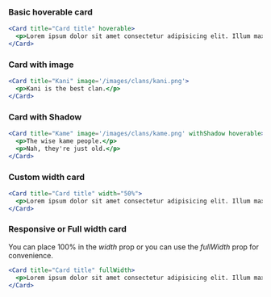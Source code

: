 ### Basic hoverable card

```jsx
<Card title="Card title" hoverable>
  <p>Lorem ipsum dolor sit amet consectetur adipisicing elit. Illum maxime dolor fugit magni, deleniti reprehenderit sunt temporibus quis quia recusandae. Aut at, minima enim ea fugit unde repellendus numquam. </p>
</Card>
```

### Card with image

```jsx
<Card title="Kani" image='/images/clans/kani.png'>
  <p>Kani is the best clan.</p>
</Card>
```

### Card with Shadow
```jsx
<Card title="Kame" image='/images/clans/kame.png' withShadow hoverable>
  <p>The wise kame people.</p>
  <p>Nah, they're just old.</p>
</Card>
```

### Custom width card

```jsx
<Card title="Card title" width="50%">
  <p>Lorem ipsum dolor sit amet consectetur adipisicing elit. Illum maxime dolor fugit magni, deleniti reprehenderit sunt temporibus quis quia recusandae. Aut at, minima enim ea fugit unde repellendus numquam. </p>
</Card>
```

### Responsive or Full width card

You can place 100% in the _width_ prop or you can use the _fullWidth_ prop for convenience.

```jsx
<Card title="Card title" fullWidth>
  <p>Lorem ipsum dolor sit amet consectetur adipisicing elit. Illum maxime dolor fugit magni, deleniti reprehenderit sunt temporibus quis quia recusandae. Aut at, minima enim ea fugit unde repellendus numquam. </p>
</Card>
```